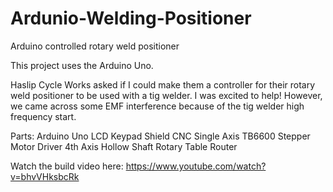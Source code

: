# Ardunio-Welding-Positioner
Arduino controlled rotary weld positioner

This project uses the Arduino Uno.

Haslip Cycle Works asked if I could make them a controller for their rotary weld positioner to be used with a tig welder. I was excited to help! However, we came across some EMF interference because of the tig welder high frequency start. 

Parts:
Arduino Uno
LCD Keypad Shield
CNC Single Axis TB6600 Stepper Motor Driver
4th Axis Hollow Shaft Rotary Table Router

Watch the build video here:
https://www.youtube.com/watch?v=bhvVHksbcRk

